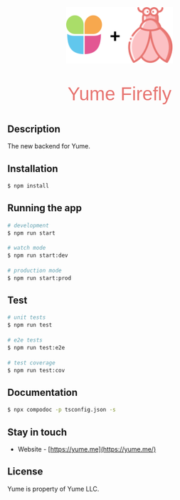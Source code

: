 <p align="center">
  <img src="./yume+firefly.svg" width="240"/>
  <p align="center" style="color:#E77470;font-size:3em;font-family:sans-serif;">Yume Firefly</p>
</p>

[travis-image]: https://api.travis-ci.org/nestjs/nest.svg?branch=master
[travis-url]: https://travis-ci.org/nestjs/nest
[linux-image]: https://img.shields.io/travis/nestjs/nest/master.svg?label=linux
[linux-url]: https://travis-ci.org/nestjs/nest

</p>
  <!--[![Backers on Open Collective](https://opencollective.com/nest/backers/badge.svg)](https://opencollective.com/nest#backer)
  [![Sponsors on Open Collective](https://opencollective.com/nest/sponsors/badge.svg)](https://opencollective.com/nest#sponsor)-->

## Description

The new backend for Yume.

## Installation

```bash
$ npm install
```

## Running the app

```bash
# development
$ npm run start

# watch mode
$ npm run start:dev

# production mode
$ npm run start:prod
```

## Test

```bash
# unit tests
$ npm run test

# e2e tests
$ npm run test:e2e

# test coverage
$ npm run test:cov
```

## Documentation

```bash
$ npx compodoc -p tsconfig.json -s
```

## Stay in touch

- Website - [https://yume.me](https://yume.me/)

## License

Yume is property of Yume LLC.
